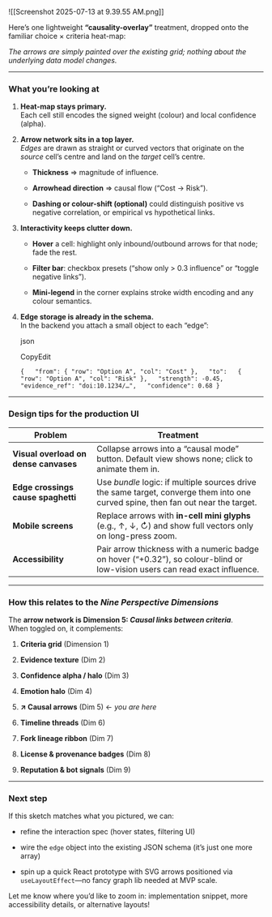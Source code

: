 <!-- phase:1 -->

![[Screenshot 2025-07-13 at 9.39.55 AM.png]]

Here’s one lightweight **“causality-overlay”** treatment, dropped onto the familiar choice × criteria heat-map:

_The arrows are simply painted over the existing grid; nothing about the underlying data model changes._

---

### What you’re looking at

1. **Heat-map stays primary.**  
    Each cell still encodes the signed weight (colour) and local confidence (alpha).
    
2. **Arrow network sits in a top layer.**  
    _Edges_ are drawn as straight or curved vectors that originate on the _source_ cell’s centre and land on the _target_ cell’s centre.
    
    - **Thickness** ⇒ magnitude of influence.
        
    - **Arrowhead direction** ⇒ causal flow (“Cost → Risk”).
        
    - **Dashing or colour-shift (optional)** could distinguish positive vs negative correlation, or empirical vs hypothetical links.
        
3. **Interactivity keeps clutter down.**
    
    - **Hover** a cell: highlight only inbound/outbound arrows for that node; fade the rest.
        
    - **Filter bar**: checkbox presets (“show only > 0.3 influence” or “toggle negative links”).
        
    - **Mini-legend** in the corner explains stroke width encoding and any colour semantics.
        
4. **Edge storage is already in the schema.**  
    In the backend you attach a small object to each “edge”:
    
    json
    
    CopyEdit
    
    `{   "from": { "row": "Option A", "col": "Cost" },   "to":   { "row": "Option A", "col": "Risk" },   "strength": -0.45,   "evidence_ref": "doi:10.1234/…",   "confidence": 0.68 }`
    

---

### Design tips for the production UI

|Problem|Treatment|
|---|---|
|**Visual overload on dense canvases**|Collapse arrows into a “causal mode” button. Default view shows none; click to animate them in.|
|**Edge crossings cause spaghetti**|Use _bundle_ logic: if multiple sources drive the same target, converge them into one curved spine, then fan out near the target.|
|**Mobile screens**|Replace arrows with **in-cell mini glyphs** (e.g., ↑, ↓, ↻) and show full vectors only on long-press zoom.|
|**Accessibility**|Pair arrow thickness with a numeric badge on hover (“+0.32”), so colour-blind or low-vision users can read exact influence.|

---

### How this relates to the _Nine Perspective Dimensions_

The **arrow network is Dimension 5: _Causal links between criteria_**.  
When toggled on, it complements:

1. **Criteria grid** (Dimension 1)
    
2. **Evidence texture** (Dim 2)
    
3. **Confidence alpha / halo** (Dim 3)
    
4. **Emotion halo** (Dim 4)
    
5. **↗ Causal arrows** (Dim 5) ← _you are here_
    
6. **Timeline threads** (Dim 6)
    
7. **Fork lineage ribbon** (Dim 7)
    
8. **License & provenance badges** (Dim 8)
    
9. **Reputation & bot signals** (Dim 9)
    

---

### Next step

If this sketch matches what you pictured, we can:

- refine the interaction spec (hover states, filtering UI)
    
- wire the `edge` object into the existing JSON schema (it’s just one more array)
    
- spin up a quick React prototype with SVG arrows positioned via `useLayoutEffect`—no fancy graph lib needed at MVP scale.
    

Let me know where you’d like to zoom in: implementation snippet, more accessibility details, or alternative layouts!